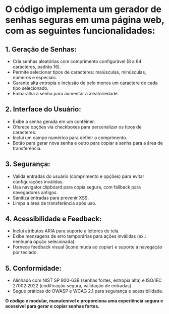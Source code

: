 
# O código implementa um gerador de senhas seguras em uma página web, com as seguintes funcionalidades:

## 1. Geração de Senhas:
- Cria senhas aleatórias com comprimento configurável (8 a 64 caracteres, padrão 16).
- Permite selecionar tipos de caracteres: maiúsculas, minúsculas, números e especiais.
- Garante alta entropia e inclusão de pelo menos um caractere de cada tipo selecionado.
- Embaralha a senha para aumentar a aleatoriedade.

## 2. Interface do Usuário:
- Exibe a senha gerada em um contêiner.
- Oferece opções via checkboxes para personalizar os tipos de caracteres.
- Inclui um campo numérico para definir o comprimento.
- Botão para gerar nova senha e outro para copiar a senha para a área de transferência.

## 3. Segurança:
- Valida entradas do usuário (comprimento e opções) para evitar configurações inválidas.
- Usa navigator.clipboard para cópia segura, com fallback para navegadores antigos.
- Sanitiza entradas para prevenir XSS.
- Limpa a área de transferência após uso.

## 4. Acessibilidade e Feedback:
- Inclui atributos ARIA para suporte a leitores de tela.
- Exibe mensagens de erro temporárias para ações inválidas (ex.: nenhuma opção selecionada).
- Fornece feedback visual (ícone muda ao copiar) e suporte a navegação por teclado.

## 5. Conformidade:
- Alinhado com NIST SP 800-63B (senhas fortes, entropia alta) e ISO/IEC 27002:2022 (codificação segura, validação de entradas).
- Segue práticas do OWASP e WCAG 2.1 para segurança e acessibilidade.

**O código é modular, manutenível e proporciona uma experiência segura e acessível para gerar e copiar senhas fortes.**
